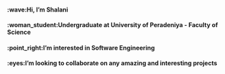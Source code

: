 <h4> :wave:Hi, I’m Shalani  </h4>
<h4> :woman_student:Undergraduate at University of Peradeniya - Faculty of Science </h4>
<h4> :point_right:I’m interested in Software Engineering <h4>
<h4> :eyes:I’m looking to collaborate on any amazing and interesting projects <h4> 
